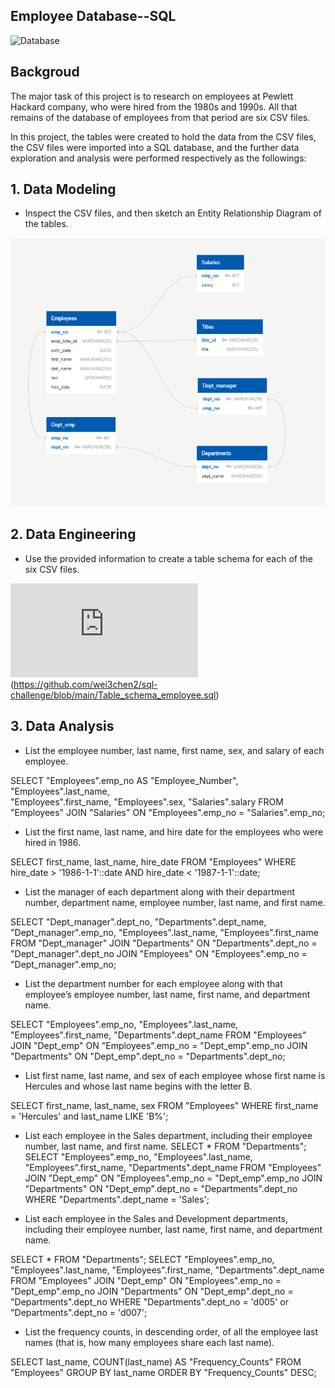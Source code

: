 ## Employee Database--SQL


 ![Database](https://camo.githubusercontent.com/e734b24320dd6c21767fd3fcc0af7bf3f03659b2983572ef46ba19ff0166b1c8/68747470733a2f2f70726f636573732e66732e746561636861626c6563646e2e636f6d2f41444e75704d6e577952376b435752766d37364c617a2f726573697a653d77696474683a3730352f68747470733a2f2f7777772e66696c657069636b65722e696f2f6170692f66696c652f524c346b46627531534d694349654c4174575833) 
## Backgroud
The major task of this project is to research on employees at Pewlett Hackard company, who were hired from the 1980s and 1990s. All that remains of the database of employees from that period are six CSV files.

In this project, the tables were created to hold the data from the CSV files, the CSV files were imported into a SQL database, and the further data exploration and analysis were performed respectively as the followings: 

## 1. Data Modeling
* Inspect the CSV files, and then sketch an Entity Relationship Diagram of the tables.

 ![ERD_employee_QuickDBD](https://github.com/wei3chen2/sql-challenge/blob/main/ERD_employee_QuickDBD.png) 

## 2. Data Engineering 

* Use the provided information to create a table schema for each of the six CSV files.


 ![Table_schema_employee][def](https://github.com/wei3chen2/sql-challenge/blob/main/Table_schema_employee.sql)

## 3. Data Analysis

* List the employee number, last name, first name, sex, and salary of each employee.

SELECT "Employees".emp_no AS "Employee_Number", "Employees".last_name,  
       "Employees".first_name, "Employees".sex, "Salaries".salary
FROM "Employees"
JOIN "Salaries" ON "Employees".emp_no = "Salaries".emp_no;

* List the first name, last name, and hire date for the employees who were hired in 1986.

SELECT first_name, last_name, hire_date
FROM "Employees"
WHERE hire_date > '1986-1-1'::date AND hire_date < '1987-1-1'::date;

* List the manager of each department along with their department number, department name, employee number, last name, and first name.

SELECT "Dept_manager".dept_no, "Departments".dept_name, "Dept_manager".emp_no, "Employees".last_name, "Employees".first_name
FROM "Dept_manager"
JOIN "Departments" 
ON  "Departments".dept_no = "Dept_manager".dept_no 
JOIN "Employees" 
ON  "Employees".emp_no = "Dept_manager".emp_no;

* List the department number for each employee along with that employee’s employee number, last name, first name, and department name.

SELECT "Employees".emp_no, "Employees".last_name, "Employees".first_name, "Departments".dept_name
FROM "Employees"
JOIN "Dept_emp"
ON "Employees".emp_no = "Dept_emp".emp_no
JOIN "Departments" 
ON "Dept_emp".dept_no = "Departments".dept_no;

* List first name, last name, and sex of each employee whose first name is Hercules and whose last name begins with the letter B.

SELECT first_name, last_name, sex
FROM "Employees"
WHERE first_name = 'Hercules' and last_name LIKE 'B%';

* List each employee in the Sales department, including their employee number, last name, and first name.
SELECT * FROM "Departments";
SELECT "Employees".emp_no, "Employees".last_name, "Employees".first_name, "Departments".dept_name
FROM "Employees"
JOIN "Dept_emp" ON "Employees".emp_no = "Dept_emp".emp_no
JOIN "Departments" ON "Dept_emp".dept_no = "Departments".dept_no
WHERE "Departments".dept_name = 'Sales';

* List each employee in the Sales and Development departments, including their employee number, last name, first name, and department name.

SELECT * FROM "Departments";
SELECT "Employees".emp_no, "Employees".last_name, "Employees".first_name, "Departments".dept_name
FROM "Employees"
JOIN "Dept_emp" ON "Employees".emp_no = "Dept_emp".emp_no
JOIN "Departments" ON "Dept_emp".dept_no = "Departments".dept_no
WHERE "Departments".dept_no = 'd005' or "Departments".dept_no = 'd007';

* List the frequency counts, in descending order, of all the employee last names (that is, how many employees share each last name).

SELECT last_name, COUNT(last_name) AS "Frequency_Counts"
FROM "Employees"
GROUP BY last_name
ORDER BY "Frequency_Counts" DESC;



[def]: https://github.com/wei3chen2/sql-challenge/blob/main/Table_schema_employee.sql